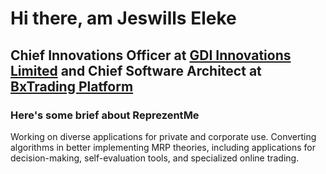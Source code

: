 # Hi there, am Jeswills Eleke
## Chief Innovations Officer at [GDI Innovations Limited](https://www.gdihq.com/) and Chief Software Architect at [BxTrading Platform](https://www.moneygroom.com/)

### Here's some brief about ReprezentMe
Working on diverse applications for private and corporate use. Converting algorithms in better implementing MRP theories, including applications for decision-making, self-evaluation tools, and specialized online trading.

